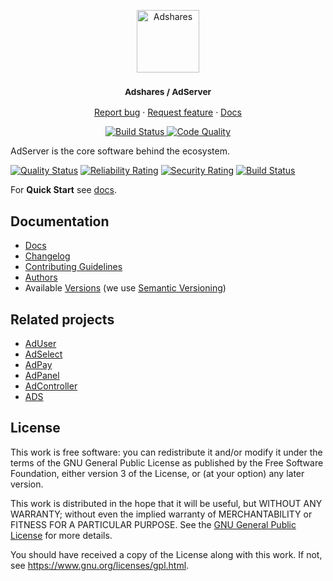 <p align="center">
    <a href="https://adshares.net/" title="Adshares sp. z o.o." target="_blank">
        <img src="https://adshares.net/logos/ads.svg" alt="Adshares" width="100" height="100">
    </a>
</p>
<h3 align="center"><small>Adshares / AdServer</small></h3>
<p align="center">
    <a href="https://github.com/adshares/adserver/issues/new?template=bug_report.md&labels=Bug">Report bug</a>
    ·
    <a href="https://github.com/adshares/adserver/issues/new?template=feature_request.md&labels=New%20Feature">Request feature</a>
    ·
    <a href="https://docs.adshares.net/adserver/">Docs</a>
</p>
<p align="center">
    <a href="https://app.travis-ci.com/github/adshares/adserver" title="Build Status" target="_blank">
        <img src="https://app.travis-ci.com/adshares/adserver.svg?branch=master" alt="Build Status">
    </a>
    <a href="https://sonarcloud.io/dashboard?id=adshares-adserver" title="Code Quality" target="_blank">
        <img src="https://sonarcloud.io/api/project_badges/measure?project=adshares-adserver&metric=alert_status" alt="Code Quality">
    </a>
</p>

AdServer is the core software behind the ecosystem.

[![Quality Status](https://sonarcloud.io/api/project_badges/measure?project=adshares-adserver&metric=alert_status)](https://sonarcloud.io/dashboard?id=adshares-adserver)
[![Reliability Rating](https://sonarcloud.io/api/project_badges/measure?project=adshares-adserver&metric=reliability_rating)](https://sonarcloud.io/dashboard?id=adshares-adserver)
[![Security Rating](https://sonarcloud.io/api/project_badges/measure?project=adshares-adserver&metric=security_rating)](https://sonarcloud.io/dashboard?id=adshares-adserver)
[![Build Status](https://app.travis-ci.com/adshares/adserver.svg?branch=master)](https://app.travis-ci.com/github/adshares/adserver)

For **Quick Start** see [docs](https://docs.adshares.net/adserver/how-to-start-adserver.html).

## Documentation

- [Docs](https://docs.adshares.net/adserver/)
- [Changelog](CHANGELOG.md)
- [Contributing Guidelines](docs/CONTRIBUTING.md)
- [Authors](https://github.com/adshares/adserver/contributors)
- Available [Versions](https://github.com/adshares/adserver/tags) (we use [Semantic Versioning](http://semver.org/))

## Related projects

- [AdUser](https://github.com/adshares/aduser)
- [AdSelect](https://github.com/adshares/adselect)
- [AdPay](https://github.com/adshares/adpay)
- [AdPanel](https://github.com/adshares/adpanel)
- [AdController](https://github.com/adshares/adcontroller)
- [ADS](https://github.com/adshares/ads)

## License

This work is free software: you can redistribute it and/or modify
it under the terms of the GNU General Public License as published by
the Free Software Foundation, either version 3 of the License, or
(at your option) any later version.

This work is distributed in the hope that it will be useful,
but WITHOUT ANY WARRANTY; without even the implied warranty of
MERCHANTABILITY or FITNESS FOR A PARTICULAR PURPOSE. See the
[GNU General Public License](LICENSE) for more details.

You should have received a copy of the License along with this work.
If not, see <https://www.gnu.org/licenses/gpl.html>.
